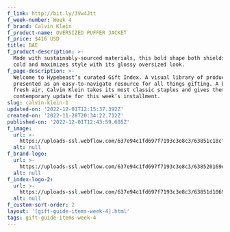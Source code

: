 ```yaml
---
f_link: http://bit.ly/3Vw4Jtt
f_week-number: Week 4
f_brand: Calvin Klein
f_product-name: OVERSIZED PUFFER JACKET
f_price: $416 USD
title: BAE
f_product-description: >-
  Made with sustainably-sourced materials, this bold shape both shields from the
  cold and maximizes style with its glossy oversized look.
f_page-description: >-
  Welcome to Hypebeast’s curated Gift Index. A visual library of products is
  presented as an easy-to-navigate resource for all things gifting. A breath of
  fresh air, Calvin Klein takes its most classic staples and gives them a
  contemporary update for this week’s installment.
slug: calvin-klein-1
updated-on: '2022-12-01T12:15:37.392Z'
created-on: '2022-11-28T20:34:22.712Z'
published-on: '2022-12-01T12:43:59.685Z'
f_image:
  url: >-
    https://uploads-ssl.webflow.com/637e94c1fd697f7193c3e8c3/63851c18cfce425f67dc4e8b_CK_PRODUCT-5.png
  alt: null
f_brand-logo:
  url: >-
    https://uploads-ssl.webflow.com/637e94c1fd697f7193c3e8c3/638520169e703d08339d053b_WEEK_04_CK_INDEX_LOGO-BLACK.png
  alt: null
f_index-logo-2:
  url: >-
    https://uploads-ssl.webflow.com/637e94c1fd697f7193c3e8c3/63851d1069650d2831a961e6_WEEK_03_HYPEBAE_PARTNER_LOGO.svg
  alt: null
f_custom-sort-order: 2
layout: '[gift-guide-items-week-4].html'
tags: gift-guide-items-week-4
---
```



